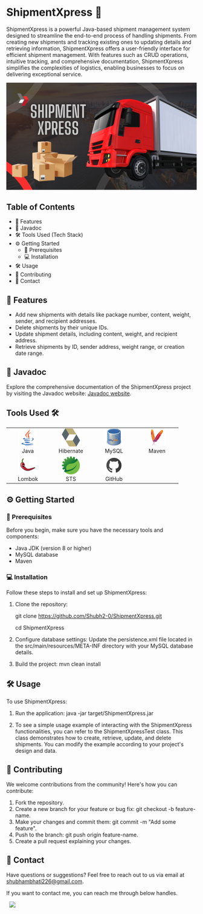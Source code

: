 # ShipmentXpress :truck:

ShipmentXpress is a powerful Java-based shipment management system designed to streamline the end-to-end process of handling shipments. From creating new shipments and tracking existing ones to updating details and retrieving information, ShipmentXpress offers a user-friendly interface for efficient shipment management. With features such as CRUD operations, intuitive tracking, and comprehensive documentation, ShipmentXpress simplifies the complexities of logistics, enabling businesses to focus on delivering exceptional service.


![ShipmentXpress Logo](images/poster.png)


## Table of Contents

- :rocket: Features
- :book: Javadoc
- 🛠️ Tools Used (Tech Stack)
- :gear: Getting Started
  - :wrench: Prerequisites
  - :computer: Installation
- :hammer_and_wrench: Usage
- :raised_hands: Contributing
- :email: Contact

## :rocket: Features

- Add new shipments with details like package number, content, weight, sender, and recipient addresses.
- Delete shipments by their unique IDs.
- Update shipment details, including content, weight, and recipient address.
- Retrieve shipments by ID, sender address, weight range, or creation date range.

## :book: Javadoc

Explore the comprehensive documentation of the ShipmentXpress project by visiting the Javadoc website: [Javadoc website](https://your-javadoc-website-url.com).

## Tools Used 🛠️

<table align="center">
  <tr>
    <td align="center" width="100">
      <img src="images/java.png" width="48" height="48" alt="Java" /><br>
      Java
    </td>
    <td align="center" width="100">
      <img src="images/hibernate.png" width="48" height="48" alt="hibernate" /><br>
      Hibernate
    </td>
    <td align="center" width="100">
      <img src="images/mysql.png" width="48" height="48" alt="mysql" /><br>
      MySQL
    </td>
     <td align="center" width="100">
      <img src="images/maven.png" width="48" height="48" alt="maven" /><br>
      Maven
    </td>
  </tr>
  <tr>
    <td align="center" width="100">
      <img src="images/lambok.png" width="48" height="48" alt="Lombok" /><br>
      Lombok
    </td>
    <td align="center" width="100">
      <img src="images/spring.png" width="48" height="48" alt="Eclipse" /><br>
      STS
    </td>
    <td align="center" width="100">
      <img src="images/github.png" width="48" height="48" alt="GitHub" /><br>
      GitHub
    </td>
  </tr>
</table>

## :gear: Getting Started

### :wrench: Prerequisites

Before you begin, make sure you have the necessary tools and components:

- Java JDK (version 8 or higher)
- MySQL database
- Maven

### :computer: Installation

Follow these steps to install and set up ShipmentXpress:

1. Clone the repository:

   git clone https://github.com/Shubh2-0/ShipmentXpress.git
   
   cd ShipmentXpress

2. Configure database settings:
   Update the persistence.xml file located in the src/main/resources/META-INF directory with your MySQL database details.

3. Build the project:
   mvn clean install

## :hammer_and_wrench: Usage

To use ShipmentXpress:

1. Run the application:
   java -jar target/ShipmentXpress.jar

2. To see a simple usage example of interacting with the ShipmentXpress functionalities, you can refer to the ShipmentXpressTest class. This class demonstrates how to create, retrieve, update, and delete shipments. You can modify the example according to your project's design and data.


## :raised_hands: Contributing

We welcome contributions from the community! Here's how you can contribute:

1. Fork the repository.
2. Create a new branch for your feature or bug fix: git checkout -b feature-name.
3. Make your changes and commit them: git commit -m "Add some feature".
4. Push to the branch: git push origin feature-name.
5. Create a pull request explaining your changes.

## :email: Contact 

Have questions or suggestions? Feel free to reach out to us via email at shubhambhati226@gmail.com.

If you want to contact me, you can reach me through below handles.

&nbsp;&nbsp;<a href="https://www.linkedin.com/in/shubham-bhati-787319213/"><img src="https://www.felberpr.com/wp-content/uploads/linkedin-logo.png" width="30"></img></a>


